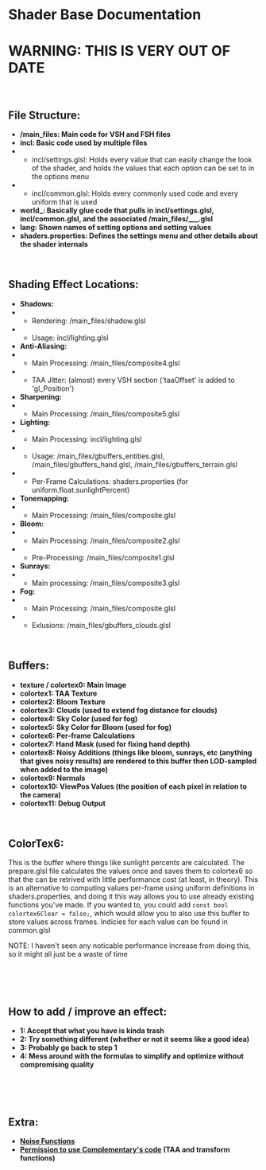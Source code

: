 # Shader Base Documentation

# WARNING: THIS IS VERY OUT OF DATE

<br>

## File Structure:

- **/main_files:  Main code for VSH and FSH files**
- **incl:  Basic code used by multiple files**
- - incl/settings.glsl:  Holds every value that can easily change the look of the shader, and holds the values that each option can be set to in the options menu
- - incl/common.glsl:  Holds every commonly used code and every uniform that is used
- **world_:  Basically glue code that pulls in incl/settings.glsl, incl/common.glsl, and the associated /main_files/___.glsl**
- **lang:  Shown names of setting options and setting values**
- **shaders.properties:  Defines the settings menu and other details about the shader internals**

<br>

## Shading Effect Locations:

- **Shadows:**
- - Rendering:  /main_files/shadow.glsl
- - Usage:  incl/lighting.glsl
- **Anti-Aliasing:**
- - Main Processing:  /main_files/composite4.glsl
- - TAA Jitter:  (almost) every VSH section ('taaOffset' is added to 'gl_Position')
- **Sharpening:**
- - Main Processing:  /main_files/composite5.glsl
- **Lighting:**
- - Main Processing:  incl/lighting.glsl
- - Usage:  /main_files/gbuffers_entities.glsl, /main_files/gbuffers_hand.glsl, /main_files/gbuffers_terrain.glsl
- - Per-Frame Calculations:  shaders.properties (for uniform.float.sunlightPercent)
- **Tonemapping:**
- - Main Processing:  /main_files/composite.glsl
- **Bloom:**
- - Main Processing:  /main_files/composite2.glsl
- - Pre-Processing:  /main_files/composite1.glsl
- **Sunrays:**
- - Main processing:  /main_files/composite3.glsl
- **Fog:**
- - Main Processing:  /main_files/composite.glsl
- - Exlusions:  /main_files/gbuffers_clouds.glsl

<br>

## Buffers:

- **texture / colortex0:  Main Image** 
- **colortex1:  TAA Texture**
- **colortex2:  Bloom Texture**
- **colortex3:  Clouds (used to extend fog distance for clouds)**
- **colortex4:  Sky Color (used for fog)**
- **colortex5:  Sky Color for Bloom (used for fog)**
- **colortex6:  Per-frame Calculations**
- **colortex7:  Hand Mask (used for fixing hand depth)**
- **colortex8:  Noisy Additions (things like bloom, sunrays, etc (anything that gives noisy results) are rendered to this buffer then LOD-sampled when added to the image)**
- **colortex9:  Normals**
- **colortex10:  ViewPos Values (the position of each pixel in relation to the camera)**
- **colortex11:  Debug Output**

<br>

## ColorTex6:

This is the buffer where things like sunlight percents are calculated. The prepare.glsl file calculates the values once and saves them to colortex6 so that the can be retrived with little performance cost (at least, in theory). This is an alternative to computing values per-frame using uniform definitions in shaders.properties, and doing it this way allows you to use already existing functions you've made. If you wanted to, you could add `const bool colortex6Clear = false;`, which would allow you to also use this buffer to store values across frames. Indicies for each value can be found in common.glsl

NOTE: I haven't seen any noticable performance increase from doing this, so it might all just be a waste of time

<br>
<br>
<br>

## How to add / improve an effect:

- **1: Accept that what you have is kinda trash**
- **2: Try something different (whether or not it seems like a good idea)**
- **3: Probably go back to step 1**
- **4: Mess around with the formulas to simplify and optimize without compromising quality**

<br>
<br>
<br>

## Extra:

- **[Noise Functions](https://gist.github.com/patriciogonzalezvivo/670c22f3966e662d2f83)**
- **[Permission to use Complementary's code](https://discord.com/channels/744189556768636941/744189557913681972/1135737539412643880) (TAA and transform functions)**
